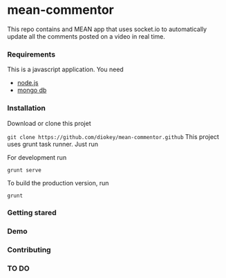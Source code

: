 # mean-commentor

This repo contains and MEAN app that uses socket.io to automatically update all the comments posted on a video in real time.

### Requirements
This is a javascript application.
You need 

* [node.js](https://nodejs.org)
* [mongo db](http://www.mongodb.org)


### Installation

Download or clone this projet

``
git clone https://github.com/diokey/mean-commentor.github
``
This project uses grunt task runner. Just run 

For development run
```
grunt serve
```

To build the production version, run 

```
grunt 
```

### Getting stared

### Demo

### Contributing

### TO DO

